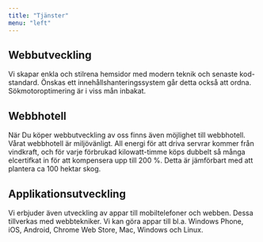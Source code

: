 ```yaml
---
title: "Tjänster"
menu: "left"
---
```


## Webbutveckling

Vi skapar enkla och stilrena hemsidor med modern teknik och senaste kod-standard. Önskas ett innehållshanteringssystem går detta också att ordna. Sökmotoroptimering är i viss mån inbakat.

## Webbhotell

När Du köper webbutveckling av oss finns även möjlighet till webbhotell. Vårat webbhotell är miljövänligt. All energi för att driva servrar kommer från vindkraft, och för varje förbrukad kilowatt-timme köps dubbelt så många elcertifkat in för att kompensera upp till 200 %. Detta är jämförbart med att plantera ca 100 hektar skog.

## Applikationsutveckling

Vi erbjuder även utveckling av appar till mobiltelefoner och webben. Dessa tillverkas med webbtekniker. Vi kan göra appar till bl.a. Windows Phone, iOS, Android, Chrome Web Store, Mac, Windows och Linux.